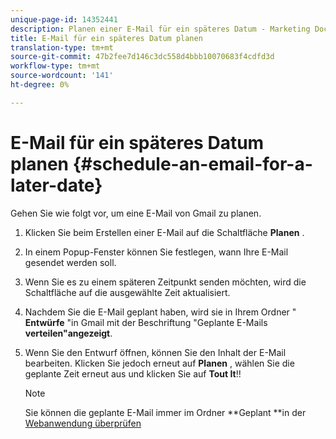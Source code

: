 ```yaml
---
unique-page-id: 14352441
description: Planen einer E-Mail für ein späteres Datum - Marketing Docs - Produktdokumentation
title: E-Mail für ein späteres Datum planen
translation-type: tm+mt
source-git-commit: 47b2fee7d146c3dc558d4bbb10070683f4cdfd3d
workflow-type: tm+mt
source-wordcount: '141'
ht-degree: 0%

---
```



# E-Mail für ein späteres Datum planen {#schedule-an-email-for-a-later-date}

Gehen Sie wie folgt vor, um eine E-Mail von Gmail zu planen.

1. Klicken Sie beim Erstellen einer E-Mail auf die Schaltfläche **Planen** .
1. In einem Popup-Fenster können Sie festlegen, wann Ihre E-Mail gesendet werden soll.
1. Wenn Sie es zu einem späteren Zeitpunkt senden möchten, wird die Schaltfläche auf die ausgewählte Zeit aktualisiert.
1. Nachdem Sie die E-Mail geplant haben, wird sie in Ihrem Ordner &quot; **Entwürfe** &quot;in Gmail mit der Beschriftung &quot;Geplante E-Mails **verteilen&quot;angezeigt**.
1. Wenn Sie den Entwurf öffnen, können Sie den Inhalt der E-Mail bearbeiten. Klicken Sie jedoch erneut auf **Planen** , wählen Sie die geplante Zeit erneut aus und klicken Sie auf **Tout It**!!

   >[!NOTE]
   >
   >Sie können die geplante E-Mail immer im Ordner **Geplant **in der [Webanwendung überprüfen](http://toutapp.com/login)


